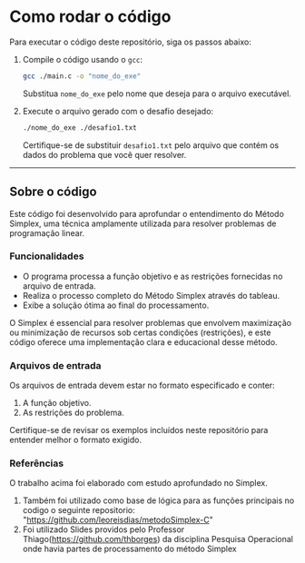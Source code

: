 # Como rodar o código

Para executar o código deste repositório, siga os passos abaixo:

1. Compile o código usando o `gcc`:
   ```bash
   gcc ./main.c -o "nome_do_exe"
   ```
   Substitua `nome_do_exe` pelo nome que deseja para o arquivo executável.

2. Execute o arquivo gerado com o desafio desejado:
   ```bash
   ./nome_do_exe ./desafio1.txt
   ```
   Certifique-se de substituir `desafio1.txt` pelo arquivo que contém os dados do problema que você quer resolver.

---

## Sobre o código

Este código foi desenvolvido para aprofundar o entendimento do Método Simplex, uma técnica amplamente utilizada para resolver problemas de programação linear.

### Funcionalidades
- O programa processa a função objetivo e as restrições fornecidas no arquivo de entrada.
- Realiza o processo completo do Método Simplex através do tableau.
- Exibe a solução ótima ao final do processamento.

O Simplex é essencial para resolver problemas que envolvem maximização ou minimização de recursos sob certas condições (restrições), e este código oferece uma implementação clara e educacional desse método.

### Arquivos de entrada
Os arquivos de entrada devem estar no formato especificado e conter:
1. A função objetivo.
2. As restrições do problema.

Certifique-se de revisar os exemplos incluídos neste repositório para entender melhor o formato exigido.

### Referências
O trabalho acima foi elaborado com estudo aprofundado no Simplex.
1. Também foi utilizado como base de lógica para as funções principais no codigo o seguinte repositorio: "https://github.com/leoreisdias/metodoSimplex-C"
2. Foi utilizado Slides providos pelo Professor Thiago(https://github.com/thborges) da disciplina Pesquisa Operacional onde havia partes de processamento do método Simplex

